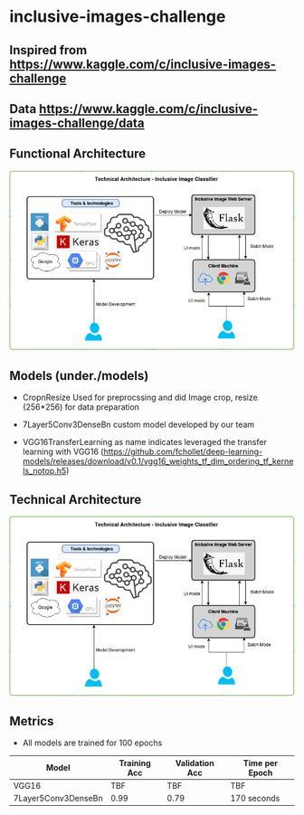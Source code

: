 # inclusive-images-challenge
## Inspired from https://www.kaggle.com/c/inclusive-images-challenge ##

## Data https://www.kaggle.com/c/inclusive-images-challenge/data ##

## Functional Architecture ##
![picture alt](./InclusiveImageChallengeArchitecture.png)

## Models (under./models) ##
 * CropnResize Used for preprocssing and did Image crop, resize (256*256) for data preparation

 * 7Layer5Conv3DenseBn custom model developed by our team

 * VGG16TransferLearning as name indicates leveraged the transfer learning with VGG16 (https://github.com/fchollet/deep-learning-models/releases/download/v0.1/vgg16_weights_tf_dim_ordering_tf_kernels_notop.h5)

## Technical Architecture ##
![picture alt](./InclusiveImageChallengeArchitecture.png)

## Metrics ##
* All models are trained for 100 epochs

| Model                | Training Acc  | Validation Acc | Time per Epoch |
| -------------------- | ------------- | -------------  | -------------  | 
| VGG16                | TBF           | TBF            | TBF            |
| 7Layer5Conv3DenseBn  | 0.99          | 0.79           | 170 seconds    |
